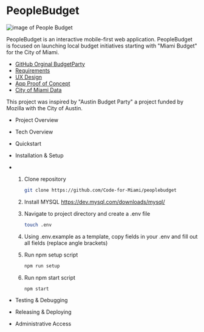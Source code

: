 # PeopleBudget

![image of People Budget](https://i.imgur.com/nXYwHLU.png)

PeopleBudget is an interactive mobile-first web application. PeopleBudget is focused on launching
local budget initiatives starting with "Miami Budget" for the City of Miami.

- [GitHub Orginal BudgetParty](https://github.com/open-austin/budgetparty)
- [Requirements](https://docs.google.com/document/d/1vBvvIcOMjzOk5GMc7a5ksjAXZVF7Iv_fPjVjw-IOhmw/edit?usp=sharing)
- [UX Design](https://www.figma.com/file/7cD0SDdL8jFDpT1blgtEm6/Budget-Party-v1-Copy?node-id=0%3A1)
- [App Proof of Concept](https://austinbudget.party/dashboard)
- [City of Miami Data](https://budget.data.miamigov.com/#!/view-data)

This project was inspired by "Austin Budget Party" a project funded by Mozilla with the City of Austin.

- Project Overview

- Tech Overview

- Quickstart

- Installation & Setup
- 1. Clone repository

        ```sh
        git clone https://github.com/Code-for-Miami/peoplebudget
        ```

  2. Install MYSQL https://dev.mysql.com/downloads/mysql/
  3. Navigate to project directory and create a .env file

        ```sh
        touch .env
        ```   

  4. Using .env.example as a template, copy fields in your .env and fill out all fields (replace angle brackets)
  5. Run npm setup script

        ```sh
        npm run setup
        ```

  1. Run npm start script

        ```sh
        npm start
        ```

- Testing & Debugging

- Releasing & Deploying

- Administrative Access
